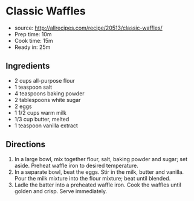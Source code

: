# Classic Waffles
 * source: http://allrecipes.com/recipe/20513/classic-waffles/
 * Prep time: 10m
 * Cook time: 15m
 * Ready in: 25m

## Ingredients
 * 2 cups all-purpose flour
 * 1 teaspoon salt
 * 4 teaspoons baking powder
 * 2 tablespoons white sugar
 * 2 eggs
 * 1 1/2 cups warm milk
 * 1/3 cup butter, melted
 * 1 teaspoon vanilla extract

## Directions
 1. In a large bowl, mix together flour, salt, baking powder and sugar; set aside. Preheat waffle iron to desired temperature.
 2. In a separate bowl, beat the eggs. Stir in the milk, butter and vanilla. Pour the milk mixture into the flour mixture; beat until blended.
 3. Ladle the batter into a preheated waffle iron. Cook the waffles until golden and crisp. Serve immediately.
